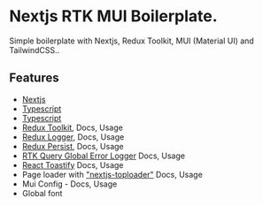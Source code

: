 # Nextjs RTK MUI Boilerplate. 

Simple boilerplate with Nextjs, Redux Toolkit, MUI (Material UI) and TailwindCSS..

## Features

- [Nextjs](https://nextjs.org/docs/getting-started/installation)
- [Typescript](https://mui.com/material-ui/getting-started/installation/)
- [Typescript](https://www.typescriptlang.org/)
- [Redux Toolkit](https://redux-toolkit.js.org/introduction/getting-started), Docs, Usage
- [Redux Logger](https://www.npmjs.com/package/redux-logger), Docs, Usage
- [Redux Persist](https://www.npmjs.com/package/redux-persist), Docs, Usage
- [RTK Query Global Error Logger](https://www.npmjs.com/package/redux-logger) Docs, Usage
- [React Toastify](https://www.npmjs.com/package/react-toastify) Docs, Usage
- Page loader with ["nextjs-toploader"](https://www.npmjs.com/package/nextjs-toploader) Docs, Usage
- Mui Config - Docs, Usage
- Global font

